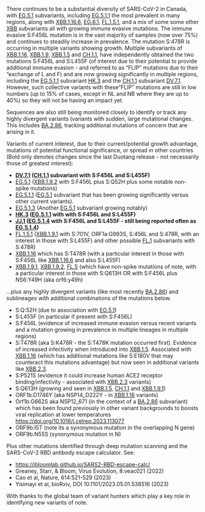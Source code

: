 

There continues to be a substantial diversity of SARS-CoV-2 in Canada, with <u id='EG_5_1'>EG.5.1</u> subvariants, including <u id='EG_5_1_1'>EG.5.1.1</u> the most prevalent in many regions, along with <u id='XBB_1_16_6'>XBB.1.16.6</u>, <u id='EG_6_1'>EG.6.1</u>, <u id='FL_1_5_1'>FL.1.5.1</u>, and a mix of some some other <u id='XBB'>XBB</u> subvariants all with growing immune evasive mutations. The immune evasive S:F456L mutation is in the vast majority of samples (now over 75%) and continues to steadily increase in prevalence. The mutation S:478R is occurring in multiple variants showing growth. Multiple subvariants of <u id='XBB_1_16'>XBB.1.16</u>, <u id='XBB_1_9'>XBB.1.9</u>, <u id='XBB_1_5'>XBB.1.5</u> and <u id='CH_1_1'>CH.1.1</u>, have independently obtained the two mutations S:F456L and S:L455F (of interest due to their potential to provide additional immune evasion - and referred to as “FLIP” mutations due to their “exchange of L and F) and are now growing significantly in multiple regions, including the <u id='EG_5_1_1'>EG.5.1.1</u> subvariant <u id='HK_3'>HK.3</u> and the <u id='CH_1_1'>CH.1.1</u> subvariant <u id='DV_7_1'>DV.7.1</u>. However, such collective variants with these”FLIP” mutations are still in low numbers (up to 15% of cases, except in NL and NB where they are up to 40%) so they will not be having an impact yet.



Sequences are also still being monitored closely to identify or track any highly divergent variants (variants with sudden, large mutational changes. This includes <u id='BA_2_86'>BA.2.86</u>, tracking additional mutations of concern that are arising in it.



Variants of current interest, due to their current/potential growth advantage, mutations of potential functional significance, or spread in other countries (Bold only denotes changes since the last Duotang release - not necessarily those of greatest interest):



* **<u id='DV_7_1'>DV.7.1</u> (<u id='CH_1_1'>CH.1.1</u> subvariant with S:F456L and S:L455F)**
* <u id='EG_5_1'>EG.5.1</u> (<u id='XBB_1_9_2'>XBB.1.9.2</u> with S:F456L plus S:Q52H plus some notable non-spike mutations)
* <u id='EG_5_1_1'>EG.5.1.1</u> (<u id='EG_5_1'>EG.5.1</u> subvariant that has been growing significantly versus other current variants).
* <u id='EG_5_1_3'>EG.5.1.3</u> (Another <u id='EG_5_1'>EG.5.1</u> subvariant growing notably)
* **<u id='HK_3'>HK.3</u> (<u id='EG_5_1_1'>EG.5.1.1</u> with with S:F456L and S:L455F)**
* **<u id='JJ_1'>JJ.1</u> (<u id='EG_5_1_4'>EG.5.1.4</u> with S:F456L and S:L455F - still being reported often as <u id='EG_5_1_4'>EG.5.1.4</u>)**
* <u id='FL_1_5_1'>FL.1.5.1</u> (<u id='XBB_1_9_1'>XBB.1.9.1</u> with S:701V, ORF1a:G993S, S:456L and S:478R, with an interest in those with S:L455F) and other possible <u id='FL_1'>FL.1</u> subvariants with S:478R)
* <u id='XBB_1_16'>XBB.1.16</u> which has S:T478R (with a particular interest in those with S:F456L like <u id='XBB_1_16_6'>XBB.1.16.6</u> and also S:L455F)
* <u id='XBB_1_9_1'>XBB.1.9.1</u>, <u id='XBB_1_9_2'>XBB.1.9.2</u>, <u id='FL_5'>FL.5</u> (which have non-spike mutations of note, with a particular interest in those with S:Q613H OR with S:F456L plus NS6:Y49H (aka orf6:y49h)

…plus any highly divergent variants (like most recently <u id='BA_2_86'>BA.2.86</u>) and sublineages with additional combinations of the mutations below.



* S:Q:52H (due to association with <u id='EG_5_1'>EG.5.1</u>)
* S:L455F (in particular if present with S:F456L)
* S:F456L (evidence of increased immune evasion versus recent variants and a mutation growing in prevalence in multiple lineages in multiple regions)
* S:T478R (aka S:K478R - the S:T478K mutation occurred first). Evidence of increased infectivity when introduced into <u id='XBB_1_5'>XBB.1.5</u>. Associated with <u id='XBB_1_16'>XBB.1.16</u> (which has additional mutations like S:E180V that may counteract this mutations advantage) but now seen in additional variants like <u id='XBB_2_3'>XBB.2.3</u>.
* S:P521S (evidence it could increase human ACE2 receptor binding/infectivity - associated with <u id='XBB_2_3'>XBB.2.3</u> variants)
* S:Q613H (growing and seen in <u id='XBB_1_5'>XBB.1.5</u>, <u id='CH_1_1'>CH.1.1</u> and <u id='XBB_1_9_1'>XBB.1.9.1</u>)
* ORF1b:D1746Y (aka NSP14_D222Y - in <u id='XBB_1_16'>XBB.1.16</u> variants)
* Orf1b:G662S aka NSP12_671 (in the context of a <u id='BA_2_86'>BA.2.86</u> subvariant) which has been found previously in other variant backgrounds to boosts viral replication at lower temperatures <https://doi.org/10.1016/j.celrep.2023.113077>
* ORF9b:I5T (note its a synonymous mutation in the overlapping N gene)
* ORF9b:N55S (synonymous mutation in N)

Plus other mutations identified through deep mutation scanning and the SARS-CoV-2 RBD antibody escape calculator. See:



* <https://jbloomlab.github.io/SARS2-RBD-escape-calc/>
* Greaney, Starr, &amp; Bloom, Virus Evolution, 8:veac021 (2022)
* Cao et al, Nature, 614:521-529 (2023)
* Yisimayi et al, bioRxiv, DOI 10.1101/2023.05.01.538516 (2023)

With thanks to the global team of variant hunters which play a key role in identifying new variants of note.